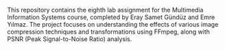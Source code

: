 This repository contains the eighth lab assignment for the Multimedia Information Systems course, completed by Eray Samet Gündüz and Emre Yılmaz. The project focuses on understanding the effects of various image compression techniques and transformations using FFmpeg, along with PSNR (Peak Signal-to-Noise Ratio) analysis.
